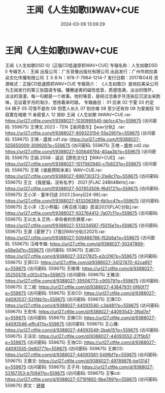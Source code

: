 ﻿---
title: 王闻《人生如歌II》WAV+CUE
date: 2024-03-09 13:09:29
categories: WAV车载音乐、镜像
tags: 华语中文
---
# 王闻《人生如歌II》WAV+CUE

王闻《人生如歌DSD II》[正版CD低速原抓WAV+CUE]
专辑名称：人生如歌DSD II
专辑艺人：王闻
出版公司：广东音像出版社有限公司
出品发行：广州市岗拉美朵文化传播有限公司
ＩＳＢＮ：978-7-7984-1214-7
发行日期：2017年04月
资源格式：正版CD低速原抓WAV+CUE
专辑简介：
《人生如歌2》是岗拉美朵公司为王闻发行的第三张国语专辑。慵懒迷离的磁性低音，质感饱满，淡淡的情怀，
淡淡的浪漫，每一句都是一个故事。他的嗓音，是经过沧桑岁月渲染后沉淀出来韵味，见证着岁月的淘沙，悠扬着来时路。
专辑曲目：
01 后来
02 宁夏
03 约定
04 棋子
05 可惜不是你
06 但愿人长久
07 别亦难
08 至少还有你
09 为爱痴狂
10 寂寞在唱歌
11 亲密爱人
12 哭砂
王闻《人生如歌 II》WAV+CUE.rar: https://url27.ctfile.com/f/9388027-1030995545-bb1cc4?p=559675
(访问密码: 559675)
王博文.2023 - TEN【溶洞音乐】【wav分轨】.rar: https://url27.ctfile.com/f/9388027-909323154-55e290?p=559675
(访问密码: 559675)
王璁.-.盛放.cd1.zip: https://url27.ctfile.com/f/9388027-505650009-309926?p=559675
(访问密码: 559675)
王璁.-.盛放.cd2.zip: https://url27.ctfile.com/f/9388027-505649794-40aa3b?p=559675
(访问密码: 559675)
王娟.2008 - 遥远【原色文化】【WAV+CUE】.rar: https://url27.ctfile.com/f/9388027-1017592940-c7b923?p=559675
(访问密码: 559675)
王珺《谁能预知未来》WAV+CUE.rar: https://url27.ctfile.com/f/9388027-898730373-31e8c1?p=559675
(访问密码: 559675)
王立 《我是貓，沒有名字》 2021 [FLAC 24Bit48kHz].rar: https://url27.ctfile.com/f/9388027-507853508-f6d172?p=559675
(访问密码: 559675)
王小洋 - 童年归途 2023 [Sony][24-96].rar: https://url27.ctfile.com/f/9388027-813206269-6b1cc4?p=559675
(访问密码: 559675)
王小洋（王小熊猫）《再见练习曲》民谣2021[FLAC分轨].rar: https://url27.ctfile.com/f/9388027-502764412-7a07c1?p=559675
(访问密码: 559675)
王以太.&.艾热.-.幸存者的负罪感.rar: https://url27.ctfile.com/f/9388027-513234567-f5015e?p=559675
(访问密码: 559675)
王源《夏野了》[7首][WAV分轨][2021].rar: https://url27.ctfile.com/f/9388027-509488766-f52b9a?p=559675
(访问密码: 559675)
汪峰专辑: https://url27.ctfile.com/d/9388027-30247869-e58e0d?p=559675
(访问密码: 559675)
王闻CD: https://url27.ctfile.com/d/9388027-33217825-e2c016?p=559675
(访问密码: 559675)
王菲CD: https://url27.ctfile.com/d/9388027-34127470-42ca65?p=559675
(访问密码: 559675)
王维倩: https://url27.ctfile.com/d/9388027-35250578-c0f2c0?p=559675
(访问密码: 559675)
王雅洁: https://url27.ctfile.com/d/9388027-35506773-c90579?p=559675
(访问密码: 559675)
王二妮: https://url27.ctfile.com/d/9388027-43847931-0f60f7?p=559675
(访问密码: 559675)
王欢CD: https://url27.ctfile.com/d/9388027-44093537-531f4b?p=559675
(访问密码: 559675)
王琪CD: https://url27.ctfile.com/d/9388027-44093540-c3d481?p=559675
(访问密码: 559675)
王宏伟: https://url27.ctfile.com/d/9388027-44093543-3fbd7e?p=559675
(访问密码: 559675)
王晰CD: https://url27.ctfile.com/d/9388027-44093546-effc41?p=559675
(访问密码: 559675)
王心雅: https://url27.ctfile.com/d/9388027-44093549-2beb15?p=559675
(访问密码: 559675)
王洁实: https://url27.ctfile.com/d/9388027-44093552-27f5b5?p=559675
(访问密码: 559675)
王浩CD: https://url27.ctfile.com/d/9388027-44093555-0e8077?p=559675
(访问密码: 559675)
王爽CD: https://url27.ctfile.com/d/9388027-44093561-549fbf?p=559675
(访问密码: 559675)
王嘉文: https://url27.ctfile.com/d/9388027-49789876-be1314?p=559675
(访问密码: 559675)
王子月: https://url27.ctfile.com/d/9388027-53167353-b70941?p=559675
(访问密码: 559675)
王筝cd: https://url27.ctfile.com/d/9388027-57191892-9be789?p=559675
(访问密码: 559675)
原文：[链接](https://blog.sina.com.cn/s/blog_1647c7e76010314n2.html)